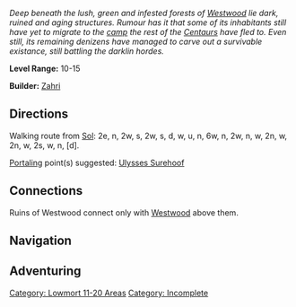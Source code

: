 *Deep beneath the lush, green and infested forests of
[Westwood](:Category:_Westwood "wikilink") lie dark, ruined and aging
structures. Rumour has it that some of its inhabitants still have yet to
migrate to the [camp](:Category:_Centaur_Camp "wikilink") the rest of
the [Centaurs](Centaurs "wikilink") have fled to. Even still, its
remaining denizens have managed to carve out a survivable existance,
still battling the darklin hordes.*

**Level Range:** 10-15

**Builder:** [Zahri](User:AlexyAnna "wikilink")

## Directions

Walking route from [Sol](Sol "wikilink"): 2e, n, 2w, s, 2w, s, d, w, u,
n, 6w, n, 2w, n, w, 2n, w, 2n, w, 2s, w, n, \[d\].

[Portaling](Portal "wikilink") point(s) suggested: [Ulysses
Surehoof](Centaur_Pledged_To_Knighthood "wikilink")

## Connections

Ruins of Westwood connect only with
[Westwood](:Category:_Westwood "wikilink") above them.

## Navigation

## Adventuring

[Category: Lowmort 11-20
Areas](Category:_Lowmort_11-20_Areas "wikilink") [Category:
Incomplete](Category:_Incomplete "wikilink")

